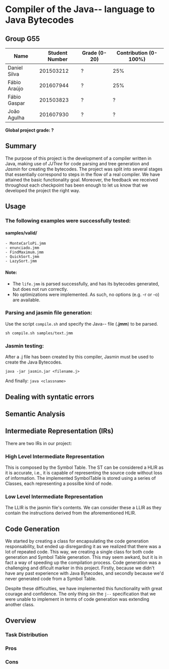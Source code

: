 # Compiler of the Java-- language to Java Bytecodes

## Group G55

| Name | Student Number | Grade (0-20) | Contribution (0-100%) |
| ---- | -------------- | ------------ | --------------------- |
| Daniel Silva | 201503212 | ? | 25% |
| Fábio Araújo | 201607944 | ? | 25% |
| Fábio Gaspar | 201503823 | ? | ? |
| João Agulha | 201607930 | ? | ? |

**Global project grade: ?**

## Summary

The purpose of this project is the development of a compiler written in Java, making use of _JJTree_ for code parsing and tree generation and _Jasmin_ for creating the bytecodes.
The project was split into several stages that essentially correspond to steps in the flow of a real compiler.
We have attained the basic functionality goal. Moreover, the feedback we received throughout each checkpoint has been enough to let us know that we developed the project the right way.

## Usage

### The following examples were successfully tested:

#### samples/valid/ 
    - MonteCarloPi.jmm
    - enunciado.jmm
    - FindMaximum.jmm
    - QuickSort.jmm
    - LazySort.jmm


#### Note:
 - The `life.jmm` is parsed successfully, and has its bytecodes generated, but does not run correctly.
 - No optimizations were implemented. As such, no options (e.g. -r or -o) are available.

### Parsing and jasmin file generation:

Use the script `compile.sh` and specify the Java-- file (**.jmm**) to be parsed.

```
sh compile.sh samples/text.jmm
```

### Jasmin testing:

After a .j file has been created by this compiler, Jasmin must be used to create the Java Bytecodes.

`java -jar jasmin.jar <filename.j>`

And finally: 
`java <classname>`


## Dealing with syntatic errors

## Semantic Analysis

## Intermediate Representation (IRs)

There are two IRs in our project:

### High Level Intermediate Representation
This is composed by the Symbol Table. The ST can be considered a HLIR as it is accurate, i.e., it is capable of representing the source code without loss of information. The implemented SymbolTable is stored using a series of Classes, each representing a possilbe kind of node.


### Low Level Intermediate Representation
The LLIR is the jasmin file's contents. We can consider these a LLIR as they contain the instructions derived from the aforementioned HLIR. 


## Code Generation

We started by creating a class for encapsulating the code generation responsability, but ended up disregarding it as we realized that there was a lot of repeated code. This way, we creating a single class for both code generation and Symbol Table generation.
This may seem awkard, but it is in fact a way of speeding up the compilation process.
Code generation was a challenging and dificult marker in this project. Firstly, because we didn't have any past experience with Java Bytecodes, and secondly because we'd never generated code from a Symbol Table.

Despite these difficulties, we have implemented this functionality with great courage and confidence. The only thing sin the `j--` specification that we were unable to implement in terms of code generation was extending another class.

## Overview

### Task Distribution

### Pros

### Cons